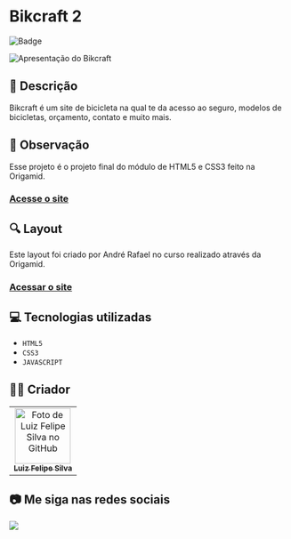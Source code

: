 # Bikcraft 2
![Badge](http://img.shields.io/static/v1?label=STATUS&message=CONCLUIDO&color=GREEN&style=for-the-badge)             

<img src="" alt="Apresentação do Bikcraft">

## 📄 Descrição
Bikcraft é um site de bicicleta na qual te da acesso ao seguro, modelos de bicicletas, orçamento, contato e muito mais.

## 📑 Observação
Esse projeto é o projeto final do módulo de HTML5 e CSS3 feito na Origamid.

### <a href="https://luizfelipe9627-bikcraft-2.netlify.app">Acesse o site</a>

## 🔍 Layout 
Este layout foi criado por André Rafael no curso realizado através da Origamid.

### <a href="https://www.origamid.com/curso/html-e-css-para-iniciantes">Acessar o site</a>

## 💻 Tecnologias utilizadas

- ``HTML5``
- ``CSS3``
- ``JAVASCRIPT``

## 🧑‍💻 Criador

<table>
  <tr>
    <td align="center">
      <a href="https://github.com/luizfelipe9627">
        <img src="https://github.com/luizfelipe9627.png" width="100px;" alt="Foto de Luiz Felipe Silva no GitHub"/><br>
        <sub>
          <b>Luiz Felipe Silva</b>
        </sub>
      </a>
    </td>
  </tr>
</table>

## 📷 Me siga nas redes sociais<br>

<p align="left">
  <a href="https://www.linkedin.com/in/luizfelipe9627/" target="_blank"><img src="https://img.shields.io/badge/-LinkedIn-%230077B5?style=for-the-badge&logo=linkedin&logoColor=white"></a>
</p>
